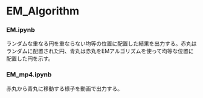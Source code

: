 # EM_Algorithm

### EM.ipynb
ランダムな重なる円を重ならない均等の位置に配置した結果を出力する。赤丸はランダムに配置された円、青丸は赤丸をEMアルゴリズムを使って均等な位置に配置した円を示す。  
### EM_mp4.ipynb
赤丸から青丸に移動する様子を動画で出力する。
